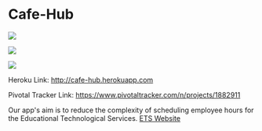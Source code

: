 # Cafe-Hub
<a href="https://travis-ci.org/IsaacZhang1/Cafe-Hub"><img src="https://travis-ci.org/IsaacZhang1/Cafe-Hub.svg?branch=master"/> </a>

<a href="https://codeclimate.com/github/IsaacZhang1/Cafe-Hub"><img src="https://codeclimate.com/github/IsaacZhang1/Cafe-Hub/badges/gpa.svg" /></a>

<a href="https://codeclimate.com/github/IsaacZhang1/Cafe-Hub/coverage"><img src="https://codeclimate.com/github/IsaacZhang1/Cafe-Hub/badges/coverage.svg" /></a>

Heroku Link: http://cafe-hub.herokuapp.com

Pivotal Tracker Link: https://www.pivotaltracker.com/n/projects/1882911

Our app's aim is to reduce the complexity of scheduling employee hours for the Educational Technological Services. 
<a href="https://www.ets.berkeley.edu/"> ETS Website </a>
